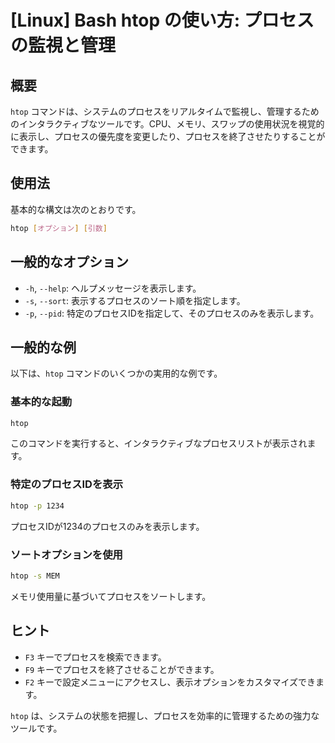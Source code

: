 # [Linux] Bash htop の使い方: プロセスの監視と管理

## 概要
`htop` コマンドは、システムのプロセスをリアルタイムで監視し、管理するためのインタラクティブなツールです。CPU、メモリ、スワップの使用状況を視覚的に表示し、プロセスの優先度を変更したり、プロセスを終了させたりすることができます。

## 使用法
基本的な構文は次のとおりです。

```bash
htop [オプション] [引数]
```

## 一般的なオプション
- `-h`, `--help`: ヘルプメッセージを表示します。
- `-s`, `--sort`: 表示するプロセスのソート順を指定します。
- `-p`, `--pid`: 特定のプロセスIDを指定して、そのプロセスのみを表示します。

## 一般的な例
以下は、`htop` コマンドのいくつかの実用的な例です。

### 基本的な起動
```bash
htop
```
このコマンドを実行すると、インタラクティブなプロセスリストが表示されます。

### 特定のプロセスIDを表示
```bash
htop -p 1234
```
プロセスIDが1234のプロセスのみを表示します。

### ソートオプションを使用
```bash
htop -s MEM
```
メモリ使用量に基づいてプロセスをソートします。

## ヒント
- `F3` キーでプロセスを検索できます。
- `F9` キーでプロセスを終了させることができます。
- `F2` キーで設定メニューにアクセスし、表示オプションをカスタマイズできます。

`htop` は、システムの状態を把握し、プロセスを効率的に管理するための強力なツールです。